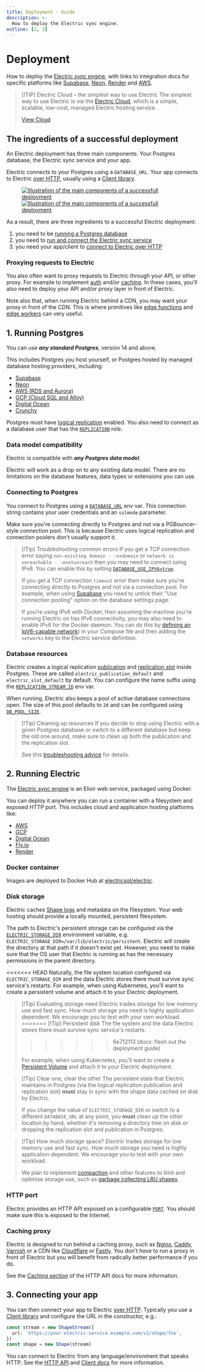 ```yaml
---
title: Deployment - Guide
description: >-
  How to deploy the Electric sync engine.
outline: [2, 3]
---
```


# Deployment

How to deploy the [Electric sync engine](/product/sync), with links to integration docs for specific platforms like [Supabase](/docs/integrations/supabase), [Neon](/docs/integrations/neon), [Render](/docs/integrations/render) and [AWS](/docs/integrations/aws).

> [!TIP] Electric Cloud &ndash; the simplest way to use Electric
> The simplest way to use Electric is via the [Electric Cloud](/product/cloud), which is a simple, scalable, <span class="no-wrap">low-cost</span>, managed Electric hosting service.
>
>   <p class="action cloud-cta">
>     <a href="/product/cloud" class="VPButton small brand vspace">
>       <span class="vpi-electric-icon"></span> View Cloud</a>
>   </p>

## The ingredients of a successful deployment

An Electric deployment has three main components. Your Postgres database, the Electric sync service and your app.

Electric connects to your Postgres using a `DATABASE_URL`. Your app connects to Electric [over HTTP](/docs/api/http), usually using a [Client library](/docs/api/clients/typescript).

<figure>
  <a href="/img/deployment/components.jpg">
    <img src="/img/deployment/components.png" class="hidden-sm"
        alt="Illustration of the main components of a successfull deployment"
    />
    <img src="/img/deployment/components.sm.png" class="block-sm"
        style="max-width: 360px"
        alt="Illustration of the main components of a successfull deployment"
    />
  </a>
</figure>

As a result, there are three ingredients to a successful Electric deployment:

1. you need to be [running a Postgres database](#_1-running-postgres)
2. you need to [run and connect the Electric sync service](#_2-running-electric)
3. you need your app/client to [connect to Electric over HTTP](#_3-connecting-your-app)

### Proxying requests to Electric

You also often want to proxy requests to Electric through your API, or other proxy. For example to implement [auth](./auth) and/or [caching](/docs/api/http#caching). In these cases, you'll also need to deploy your API and/or proxy layer in front of Electric.

Note also that, when running Electric behind a CDN, you may want your proxy in front of the CDN. This is where primitives like [edge functions](/docs/integrations/supabase#sync-into-edge-function) and [edge workers](/docs/integrations/cloudflare#workers) can very useful.

## 1. Running Postgres

You can use ***any standard Postgres***, version 14 and above.

This includes Postgres you host yourself, or Postgres hosted by managed database hosting providers, including:

- [Supabase](/docs/integrations/supabase)
- [Neon](/docs/integrations/neon)
- [AWS (RDS and Aurora)](/docs/integrations/aws)
- [GCP (Cloud SQL and Alloy)](/docs/integrations/gcp)
- [Digital Ocean](/docs/integrations/digital-ocean)
- [Crunchy](/docs/integrations/crunchy)

Postgres must have [logical replication](https://www.postgresql.org/docs/current/logical-replication-config.html) enabled. You also need to connect as a database user that has the [`REPLICATION`](https://www.postgresql.org/docs/current/logical-replication-security.html) role.

### Data model compatibility

Electric is compatible with ***any Postgres data model***.

Electric will work as a drop on to any existing data model. There are no limitations on the database features, data types or extensions you can use.

### Connecting to Postgres

You connect to Postgres using a [`DATABASE_URL`](/docs/api/config#database-url) env var. This connection string contains your user credentials and an `sslmode` parameter.

Make sure you're connecting directly to Postgres and not via a PGBouncer-style connection pool. This is because Electric uses logical replication and connection poolers don't usually support it.

> [!Tip] Troubleshooting common errors
> If you get a TCP connection error saying `non-existing domain - :nxdomain` or `network is unreachable - :enetunreach` then you may need to connect using IPv6. You can enable this by setting [`DATABASE_USE_IPV6=true`](/docs/api/config#database-use-ipv6).
>
> If you get a TCP connection `timeout` error then make sure you're connecting directly to Postgres and not via a connection pool. For example, when using [Supabase](/docs/integrations/supabase) you need to untick their "Use connection pooling" option on the database settings page.
>
> If you're using IPv6 with Docker, then assuming the machine you're running Electric on has IPv6 connectivity, you may also need to enable IPv6 for the Docker daemon. You can do this by [defining an IpV6-capable network](https://docs.docker.com/engine/daemon/ipv6/#create-an-ipv6-network)) in your Compose file and then adding the `networks` key to the Electric service definition.

### Database resources

Electric creates a logical replication [publication](https://www.postgresql.org/docs/current/logical-replication-publication.html) and [replication slot](https://www.postgresql.org/docs/current/logical-replication-subscription.html#LOGICAL-REPLICATION-SUBSCRIPTION-SLOT) inside Postgres. These are called `electric_publication_default` and `electric_slot_default` by default. You can configure the name suffix using the [`REPLICATION_STREAM_ID`](/docs/api/config#replication-stream-id) env var.

When running, Electric also keeps a pool of active database connections open. The size of this pool defaults to `20` and can be configured using [`DB_POOL_SIZE`](/docs/api/config#db-pool-size).

> [!Tip] Cleaning up resources
> If you decide to stop using Electric with a given Postgres database or switch to a different database but keep the old one around, make sure to clean up both the publication and the replication slot.
>
> See this [troubleshooting advice](./troubleshooting#wal-growth-mdash-why-is-my-postgres-database-storage-filling-up) for details.

## 2. Running Electric

The [Electric sync engine](/product/sync) is an Elixir web service, packaged using Docker.

You can deploy it anywhere you can run a container with a filesystem and exposed HTTP port. This includes cloud and application hosting platforms like:

- [AWS](/docs/integrations/aws)
- [GCP](/docs/integrations/gcp)
- [Digital Ocean](/docs/integrations/digital-ocean)
- [Fly.io](/docs/integrations/fly)
- [Render](/docs/integrations/render)

### Docker container

Images are deployed to Docker Hub at [electricsql/electric](https://hub.docker.com/r/electricsql/electric).

### Disk storage

Electric caches [Shape logs](/docs/api/http#shape-log) and metadata on the filesystem. Your web hosting should provide a locally mounted, persistent filesystem.

The path to Electric's persistent storage can be configured via the [`ELECTRIC_STORAGE_DIR`](/docs/api/config#electric-storage-dir) environment variable, e.g. `ELECTRIC_STORAGE_DIR=/var/lib/electric/persistent`. Electric will create the directory at that path if it doesn't exist yet. However, you need to make sure that the OS user that Electric is running as has the necessary permissions in the parent directory.

<<<<<<< HEAD
Naturally, the file system location configured via `ELECTRIC_STORAGE_DIR` and the data Electric stores there must survive sync service's restarts. For example, when using Kubernetes, you'll want to create a persistent volume and attach it to your Electric deployment.

> [!Tip] Evaluating storage need
> Electric trades storage for low memory use and fast sync. How much storage you need is highly application dependent. We encourage you to test with your own workload.
=======
> [!Tip] Persistent disk
> The file system and the data Electric stores there must survive sync service's restarts.
>>>>>>> 6e712113 (docs: flesh out the deployment guide)
>
> For example, when using Kubernetes, you'll want to create a [Persistent Volume](https://kubernetes.io/docs/tasks/configure-pod-container/configure-persistent-volume-storage) and attach it to your Electric deployment.

> [!Tip] Clear one, clear the other
> The persistent state that Electric maintains in Postgres (via the logical replication publication and replication slot) **must** stay in sync with the shape data cached on disk by Electric.
>
> If you change the value of `ELECTRIC_STORAGE_DIR` or switch to a different `DATABASE_URL` at any point, you **must** clean up the other location by hand, whether it's removing a directory tree on disk or dropping the replication slot and publication in Postgres.

> [!Tip] How much storage space?
> Electric trades storage for low memory use and fast sync. How much storage you need is highly application dependent. We encourage you to test with your own workload.
>
> We plan to implement [compaction](https://github.com/electric-sql/electric/issues/1582) and other features to limit and optimise storage use, such as [garbage collecting LRU shapes](https://github.com/electric-sql/electric/issues/1529).

### HTTP port

Electric provides an HTTP API exposed on a configurable [`PORT`](/docs/api/config#port). You should make sure this is exposed to the Internet.

### Caching proxy

Electric is designed to run behind a caching proxy, such as [Nginx](https://nginx.org/en), [Caddy](https://caddyserver.com), [Varnish](https://varnish-cache.org) or a CDN like [Cloudflare](https://www.cloudflare.com/en-gb/application-services/products/cdn) or [Fastly](https://www.fastly.com/products/cdn). You don't *have* to run a proxy in front of Electric but you will benefit from radically better performance if you do.

See the [Caching section](/docs/api/http#caching) of the HTTP API docs for more information.

## 3. Connecting your app

You can then connect your app to Electric [over HTTP](/docs/api/http). Typically you use a [Client library](/docs/api/clients/typescript) and configure the URL in the constructor, e.g.:

```ts
const stream = new ShapeStream({
  url: `https://your-electric-service.example.com/v1/shape/foo`,
})
const shape = new Shape(stream)
```

You can connect to Electric from any language/environment that speaks HTTP. See the [HTTP API](/docs/api/http) and [Client docs](/docs/api/clients/typescript) for more information.
